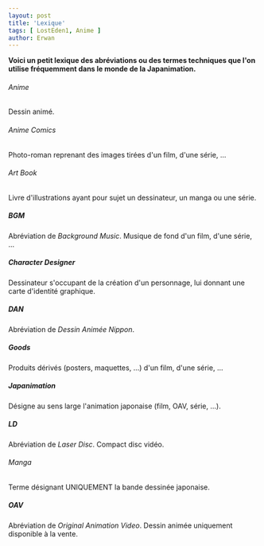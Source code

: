```yaml
---
layout: post
title: 'Lexique'
tags: [ LostEden1, Anime ]
author: Erwan
---
```


**Voici un petit lexique des abréviations ou des termes techniques que l'on utilise fréquemment dans le monde de la Japanimation.**

###### Anime

Dessin animé.

###### Anime Comics

Photo-roman reprenant des images tirées d'un film, d'une série, ...

###### Art Book

Livre d'illustrations ayant pour sujet un dessinateur, un manga ou une série.

##### BGM

Abréviation de *Background Music*. Musique de fond d'un film, d'une série, ...

##### Character Designer

Dessinateur s'occupant de la création d'un personnage, lui donnant une carte d'identité graphique. 

##### DAN

Abréviation de *Dessin Animée Nippon*. 

##### Goods

Produits dérivés (posters, maquettes, ...) d'un film, d'une série, ...

##### Japanimation

Désigne au sens large l'animation japonaise (film, OAV, série, ...).  

##### LD

Abréviation de *Laser Disc*. Compact disc vidéo.

###### Manga

Terme désignant UNIQUEMENT la bande dessinée japonaise.   

##### OAV

Abréviation de *Original Animation Video*. Dessin animée uniquement disponible à la vente.